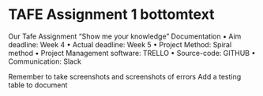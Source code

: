 # TAFE Assignment 1 bottomtext
Our Tafe Assignment
“Show me your knowledge”
Documentation
•	Aim deadline: Week 4
•	Actual deadline: Week 5
•	Project Method: Spiral method
•	Project Management software: TRELLO
•	Source-code: GITHUB
•	Communication: Slack

Remember to take screenshots and screenshots of errors
Add a testing table to document

